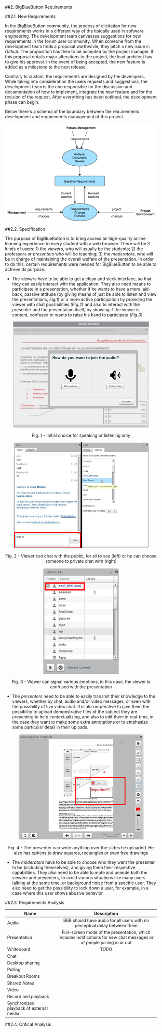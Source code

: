 ##2. BigBlueButton Requirements

##2.1. New Requirements

In the BigBlueButton community, the process of elicitation for new requirements works in a different way of the tipically used in software engineering. 
The development team canvasses suggestions for  new requirements in the forum user community. When someone from the development team finds a proposal worthwhile, they pitch a new issue in *Github*. The proposition has then to be accepted by the project manager. If this proposal entails major alterations to the project, the lead architect has to give his approval. In the event of being accepted, the new feature is added as a milestone to the next release.

Contrary to custom, the requirements are designed by the developers. While taking into consideration the users requests and suggestions, the development team is the one responsible for the discussion and documentation of how to implement, integrate the new feature and for the revision of the request. After everything has been outlined, the development phase can begin.

Below there's a schema of the boundary between the requirements development and requirements management of this project.

![Requirements Development and Management](images/requirementsManagement.png "Requirements Development and Management")

##2.2. Specification

<!-- Descrever os requesitos -->

The purpose of BigBlueButton is to bring access an high-quality online learning experience to every student with a web browser. There will be 3 kinds of users: 1) the *viewers*, who will usually be the students; 2) the professors or *presenters* who will be teaching; 3) the *moderators*, who will be in charge of maintaining the overall welfare of the presentation. In order to do this, certain requirements were needed for BigBlueButton to be able to achieve its purpose. 

* The *viewers* have to be able to get a clean and sleek interface, so that they can easily interact with the application. They also need means to participate in a presentation, whether if he wants to have a more laid-back, passive attitude (by giving means of just be able to listen and view the presentations, *Fig.1*) or a more active participation by providing the viewer with chat possibilities *(Fig.2)* and also to interact with the presenter and the presentation itself, by showing if the viewer is content, confused or wants to raise his hand to participate *(Fig.3)*.

<p align="center">
  <img src="https://github.com/mariateresachaves/bigbluebutton/blob/master/ESOF-DOCS/Requirements/images/screen1.png" width="450" height="350">
  <span class="caption">
        <p align="center">Fig. 1 - Initial choice for speaking or listening only</p>
        </span>
</p>

<p align="center">
  <img src="https://github.com/mariateresachaves/bigbluebutton/blob/master/ESOF-DOCS/Requirements/images/screen5.png" width="450" height="350">
  <span class="caption">
        <p align="center">Fig. 2 - Viewer can chat with the public, for all to see (left) or he can choose someone to private chat with (right)</p>
        </span>
</p>

<p align="center">
  <img src="https://github.com/mariateresachaves/bigbluebutton/blob/master/ESOF-DOCS/Requirements/images/screen7.png" width="250" height="350">
  <span class="caption">
        <p align="center">Fig. 3 - Viewer can signal various emotions, in this case, the viewer is confused with the presentation</p>
        </span>
</p>




* The *presenters* need to be able to easily transmit their knowledge to the viewers, whether by chat, audio and/or video messages, or even with the possibility of live video chat. It is also imperative to give them the possibility to upload demonstrative files of the subject they are presenting to help contextualizing, and also to edit them in real-time, in the case they want to make some extra annotations or to emphasize some particular detail in their uploads.

<p align="center">
  <img src="https://github.com/mariateresachaves/bigbluebutton/blob/master/ESOF-DOCS/Requirements/images/screen2.png" width="415" height="350">
  <span class="caption">
        <p align="center">Fig. 4 - The presenter can write anything over the slides he uploaded. He also has options to draw squares, rectangles or even free drawings</p>
        </span>
</p>

* The *moderators* have to be able to choose who they want the presenter to be (including themselves), and giving them their respective capabilities. They also need to be able to mute and unmute both the viewers and presenters, to avoid various situations like many users talking at the same time, or background noise from a specific user. They also need to get the possibility to lock down a user, for example, in a case where this user shows abusive behavior

##2.3. Requirements Analysis

<!-- Tabela com os requisitos + características -->

| Name   |      Description    |
|----------|:-------------:|
| Audio |  BBB should have audio for all users with no perceptual delay between them |
| Presentation |  Full-screen mode of the presentation, which includes notifications for new chat messages or of people joining in or out  |
| Whiteboard | TODO |
| Chat |
| Desktop sharing |
| Polling |
| Breakout Rooms |
| Shared Notes |
| Video |
| Record and playback |
| Synchronized playback of external media |

##2.4. Critical Analysis

<!-- Problemas que tivemos em fazer o levantamento de requesitos, Técnicas usadas e porque que não usamos outras -->
